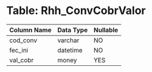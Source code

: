 # Table: Rhh_ConvCobrValor

| Column Name | Data Type | Nullable |
|-------------|-----------|----------|
| cod_conv | varchar | NO |
| fec_ini | datetime | NO |
| val_cobr | money | YES |
